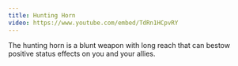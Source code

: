 ```yaml
---
title: Hunting Horn
video: https://www.youtube.com/embed/TdRn1HCpvRY
---
```


The hunting horn is a blunt weapon with long reach that can bestow positive status effects on you and your allies.
